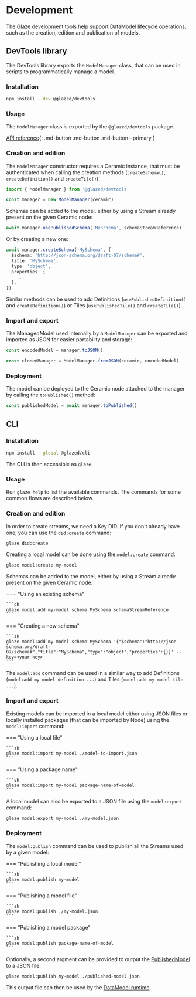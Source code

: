 # Development

The Glaze development tools help support DataModel lifecycle operations, such as the creation, edition and publication of models.

## DevTools library

The DevTools library exports the `ModelManager` class, that can be used in scripts to programmatically manage a model.

### Installation

```sh
npm install --dev @glazed/devtools
```

### Usage

The `ModelManager` class is exported by the `@glazed/devtools` package.

[API reference](../../reference/glaze/classes/devtools.ModelManager.md){: .md-button .md-button .md-button--primary }

### Creation and edition

The `ModelManager` constructor requires a Ceramic instance, that must be authenticated when calling the creation methods (`createSchema()`, `createDefinition()` and `createTile()`).

```ts
import { ModelManager } from '@glazed/devtools'

const manager = new ModelManager(ceramic)
```

Schemas can be added to the model, either by using a Stream already present on the given Ceramic node:

```ts
await manager.usePublishedSchema('MySchema', schemaStreamReference)
```

Or by creating a new one:

```ts
await manager.createSchema('MySchema', {
  $schema: 'http://json-schema.org/draft-07/schema#',
  title: 'MySchema',
  type: 'object',
  properties: {
    ...
  },
})
```

Similar methods can be used to add Definitions (`usePublishedDefinition()` and `createDefinition()`) or Tiles (`usePublishedTile()` and `createTile()`).

### Import and export

The ManagedModel used internally by a `ModelManager` can be exported and imported as JSON for easier portability and storage:

```ts
const encodedModel = manager.toJSON()

const clonedManager = ModelManager.fromJSON(ceramic, encodedModel)
```

### Deployment

The model can be deployed to the Ceramic node attached to the manager by calling the `toPublished()` method:

```ts
const publishedModel = await manager.toPublished()
```

## CLI

### Installation

```sh
npm install --global @glazed/cli
```

The CLI is then accessible as `glaze`.

### Usage

Run `glaze help` to list the available commands. The commands for some common flows are described below.

### Creation and edition

In order to create streams, we need a Key DID. If you don't already have one, you can use the `did:create` command:

```sh
glaze did:create
```

Creating a local model can be done using the `model:create` command:

```sh
glaze model:create my-model
```

Schemas can be added to the model, either by using a Stream already present on the given Ceramic node:

=== "Using an existing schema"

    ```sh
    glaze model:add my-model schema MySchema schemaStreamReference
    ```

=== "Creating a new schema"

    ```sh
    glaze model:add my-model schema MySchema '{"$schema":"http://json-schema.org/draft-07/schema#","title":"MySchema","type":"object","properties":{}}' --key=<your key>
    ```

The `model:add` command can be used in a similar way to add Definitions (`model:add my-model definition ...`) and Tiles (`model:add my-model tile ...`).

### Import and export

Existing models can be imported in a local model either using JSON files or locally installed packages (that can be imported by Node) using the `model:import` command:

=== "Using a local file"

    ```sh
    glaze model:import my-model ./model-to-import.json
    ```

=== "Using a package name"

    ```sh
    glaze model:import my-model package-name-of-model
    ```

A local model can also be exported to a JSON file using the `model:export` command:

```sh
glaze model:export my-model ./my-model.json
```

### Deployment

The `model:publish` command can be used to publish all the Streams used by a given model:

=== "Publishing a local model"

    ```sh
    glaze model:publish my-model
    ```

=== "Publishing a model file"

    ```sh
    glaze model:publish ./my-model.json
    ```

=== "Publishing a model package"

    ```sh
    glaze model:publish package-name-of-model
    ```

Optionally, a second argment can be provided to output the [PublishedModel](datamodel.md#publishedmodel) to a JSON file:

```sh
glaze model:publish my-model ./published-model.json
```

This output file can then be used by the [DataModel runtime](datamodel.md#datamodel-runtime).

<br /><br /><br />
